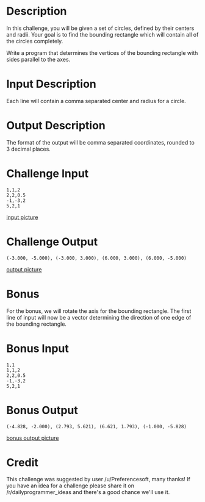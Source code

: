 # Description

In this challenge, you will be given a set of circles, defined by their centers and radii.  Your goal is to find the bounding rectangle which will contain all of the circles completely.

Write a program that determines the vertices of the bounding rectangle with sides parallel to the axes.

# Input Description 

Each line will contain a comma separated center and radius for a circle.

# Output Description 

The format of the output will be comma separated coordinates, rounded to 3 decimal places.

# Challenge Input

	1,1,2
    2,2,0.5
    -1,-3,2
    5,2,1

[input picture](https://i.imgur.com/uz6Bxqb.png)

# Challenge Output

	(-3.000, -5.000), (-3.000, 3.000), (6.000, 3.000), (6.000, -5.000)

[output picture](http://i.imgur.com/GAxlE8O.png)

# Bonus

For the bonus, we will rotate the axis for the bounding rectangle.  The first line of input will now be a vector determining the direction of one edge of the bounding rectangle.

# Bonus Input

	1,1
    1,1,2
    2,2,0.5
    -1,-3,2
    5,2,1

# Bonus Output

	(-4.828, -2.000), (2.793, 5.621), (6.621, 1.793), (-1.000, -5.828)

[bonus output picture](http://i.imgur.com/5IMZWPp.png)
                
# Credit

This challenge was suggested by user /u/Preferencesoft, many thanks! If you have an idea for a challenge please share it on /r/dailyprogrammer_ideas and there's a good chance we'll use it. 